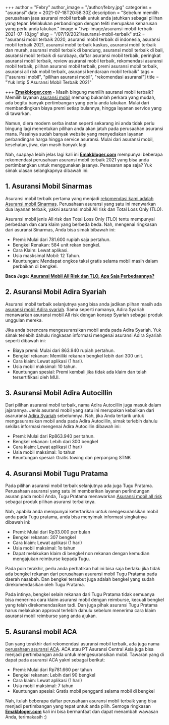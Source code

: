 +++
author = "Febry"
author_image = "/author/febry.jpg"
categories = "asuransi"
date = 2021-07-18T20:58:30Z
description = "Sebelum memilih perusahaan jasa asuransi mobil terbaik untuk anda jatuhkan sebagai pilihan yang tepar. Melakukan perbandingan dengan teliti merupakan keharusan yang perlu anda lakukan."
image = "/wp-image/asuransi-mobil-terbaik-2021-07-18.jpg"
slug = "/07/19/2021/asuransi-mobil-terbaik"
stt2 = "asuransi mobil terbaik 2020, asuransi mobil terbaik di indonesia, asuransi mobil terbaik 2021, asuransi mobil terbaik kaskus, asuransi mobil terbaik dan murah, asuransi mobil terbaik di bandung, asuransi mobil terbaik di bali, asuransi mobil terbaik di surabaya, daftar asuransi mobil terbaik, peringkat asuransi mobil terbaik, review asuransi mobil terbaik, rekomendasi asuransi mobil terbaik, pilihan asuransi mobil terbaik, premi asuransi mobil terbaik, asuransi all risk mobil terbaik, asuransi kendaraan mobil terbaik"
tags = ["asuransi mobil", "pilihan asuransi mobil", "rekomendasi asuransi"]
title = "Yuk Intip 5 Asuransi Mobil Terbaik 2021"

+++
[**Emakbloger.com**](/) - Masih bingung memilih asuransi mobil terbaik? Memilih layanan [asuransi mobil](/tags/asuransi-mobil) memang bukanlah perkara yang mudah, ada begitu banyak pertimbangan yang perlu anda lakukan. Mulai dari membandingkan biaya premi setiap bulannya, hingga layanan service yang di tawarkan.

Namun, diera modern serba instan seperti sekarang ini anda tidak perlu bingung lagi menentukan pilihan anda akan jatuh pada perusaahan asuransi mana. Pasalnya sudah banyak website yang menyediakan layanan perbandingan harga hingga service asuransi. Mulai dari asuransi mobil, kesehatan, jiwa, dan masih banyak lagi.

Nah, suapaya lebih jelas lagi kali ini [**Emakbloger.com**](/) mempunyai beberapa rekomendasi perusahaan asuransi mobil terbaik 2021 yang bisa anda pertimbangkan untuk menggunakan jasanya. Penasaran apa saja? Yuk simak ulasan selangkapnya dibawah ini:

## 1. Asuransi Mobil Sinarmas

Asuransi mobil terbaik pertama yang menjadi [rekomendasi kami adalah Asuransi mobil Sinarmas](/tags/rekomendasi-asuransi). Perusahaan asuransi yang satu ini menwarkan dua layanan terbaik, yakni asuransi mobil All risk dan Total Loss Only (TLO).

Asuransi mobil jenis All risk dan Total Loss Only (TLO) tentu mempunyai perbedaan dan cara klaim yang berbeda beda. Nah, mengenai ringkasan dari asuransi Sinarmas, Anda bisa simak bibawah ini:

* Premi: Mulai dari 781.600 rupiah saja pertahun.
* Bengkel Renakan: 584 unit rekan bengkel.
* Cara Klaim: Lewat aplikasi.
* Usia masksimal Mobil: 12 Tahun.
* Keuntungan: Mendapat ongkos taksi gratis selama mobil masih dalam perbaikan di bengkel.

**Baca Juga:** [**Asuransi Mobil All Risk dan TLO, Apa Saja Perbedaannya?**](https://www.emakbloger.com/07/20/2021/asuransi-mobil-all-risk-dan-tlo/)

## 2. Asuransi Mobil Adira Syariah

Asuransi mobil terbaik selanjutnya yang bisa anda jadikan pilhan masih ada [asuransi mobil Adira syariah](/tags/pilihan-asuransi-mobil). Sama seperti namanya, Adira Syariah menawarkan asuransi mobil All risk dengan konsep Syariah sebagai produk unggulan mereka.

Jika anda berencara mengesuransikan mobil anda pada Adira Syariah. Yuk simak terlebih dahulu ringkasan informasi mengenai asuransi Adira Syariah seperti dibawah ini:

* Biaya premi: Mulai dari 863.940 rupiah pertahun.
* Bengkel rekanan: Memiliki rekanan bengkel lebih dari 300 unit.
* Cara klaim: Lewat aplikasi (1 hari).
* Usia mobil maksimal: 10 tahun.
* Keuntungan spesial: Premi kembali jika tidak ada klaim dan telah tersertifikasi oleh MUI.

## 3. Asuransi Mobil Adira Autocillin

Dari pilihan asuransi mobil terbaik, nama Adira Autocillin juga masuk dalam jajarannya. Jenis asuransi mobil yang satu ini merupakan kebalikan dari asaruransi [Adira Syariah](/tags/asuransi-mobil) sebelumnya. Nah, jika Anda tertarik untuk mengasuransikan mobil anda pada Adira Autocillin, simak terlebih dahulu sekilas informasi mengenai Adira Autocillin dibawah ini:

* Premi: Mulai dari Rp863.940 per tahun.
* Bengkel rekanan: Lebih dari 300 bengkel
* Cara klaim: Lewat aplikasi (1 hari)
* Usia mobil maksimal: 1o tahun
* Keuntungan spesial: Gratis towing dan perpanjang STNK

## 4. Asuransi Mobil Tugu Pratama

Pada pilihan asuransi mobil terbaik selanjutnya ada juga Tugu Pratama. Perusahaan asuransi yang satu ini memberikan layanan perlindungan asuran pada mobil Anda, Tugu Pratama menawarkan [Asuransi mobil all risk](/tags/asuransi-mobil) sebagai produk pilihan asuransi terbaiknya.

Nah, apabila anda mempunyai ketertarikan untuk mengesuransikan mobil anda pada Tugu pratama, anda bisa menyimak informasi singkatnya dibawah ini:

* Premi: Mulai dari Rp33.000 per bulan
* Bengkel rekanan: 307 bengkel
* Cara klaim: Lewat aplikasi (1 hari)
* Usia mobil maksimal: 1o tahun
* Dapat melakukan klaim di bengkel non rekanan dengan kemudian mengajukan reimburse kepada Tugu.

Pada poin terakhir, perlu anda perhatikan hal ini bisa saja berlaku jika tidak ada bengkel rekanan dari perusahaan asuransi mobil Tugu Pratama pada daerah nasabah. Dan bengkel tersebut juga adalah bengkel yang sudah direkomendasikan oleh Tugu Pratama.

Pada intinya, bengkel selain rekanan dari Tugu Pratama tidak semuanya bisa menerima cara klaim asuransi mobil dengan reimburse, kecuali bengkel yang telah direkomendasikan tadi. Dan juga pihak asuransi Tugu Pratama harus melakukan approval terlebih dahulu sebelum menerima cara klaim asuransi mobil reimburse yang anda ajukan.

## 5. Asuransi mobil ACA

Dan yang terakhir dari rekomendasi asuransi mobil terbaik, ada juga nama [perusahaan asuransi ACA](/tags/asuransi-mobil). ACA atau PT Asuransi Central Asia juga bisa menjadi pertimbangan anda untuk mengesuransikan mobil. Tawaran yang di dapat pada asuransi ACA yakni sebagai berikut:

* Premi: Mulai dari Rp781.660 per tahun
* Bengkel rekanan: Lebih dari 90 bengkel
* Cara klaim: Lewat aplikasi (1 hari)
* Usia mobil maksimal: 7 tahun
* Keuntungan spesial: Gratis mobil pengganti selama mobil di bengkel

Nah, itulah beberapa daftar perusahaan asuransi mobil terbaik yang bisa menjadi pertimbangan yang tepat untuk anda pilih. Semoga ringkasan [**Emakbloger.com**](/) kali ini bisa bermanfaat dan dapat menambah wawasan Anda, terimakasih :)